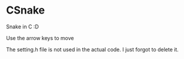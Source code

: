 # CSnake
Snake in C :D


Use the arrow keys to move

The setting.h file is not used in the actual code. I just forgot to delete it.
